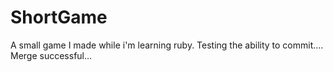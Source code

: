 # ShortGame
A small game I made while i'm learning ruby.
Testing the ability to commit....
Merge successful...

